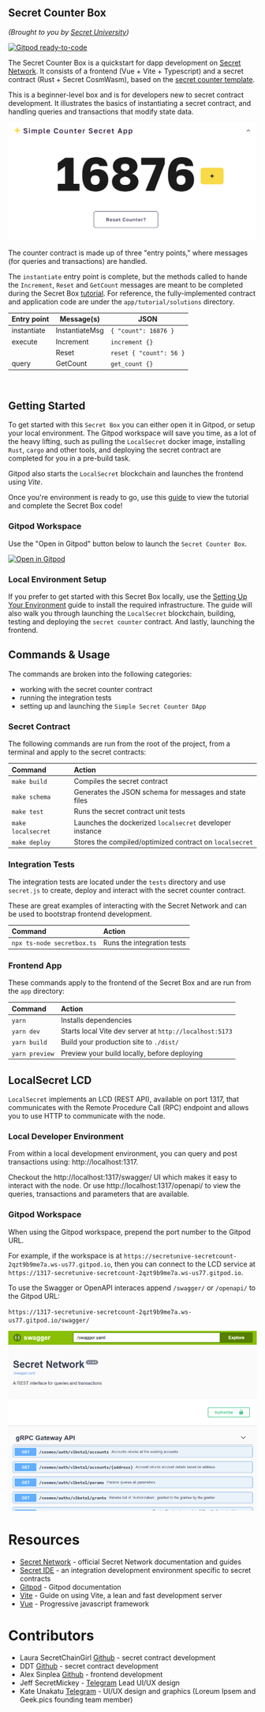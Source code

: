 ## Secret Counter Box

_(Brought to you by [Secret University](https://scrt.university))_

[![Gitpod ready-to-code](https://img.shields.io/badge/Gitpod-ready--to--code-blue?logo=gitpod)](https://gitpod.io/#https://github.com/secretuniversity/secret-counter-vuejs-box)

The Secret Counter Box is a quickstart for dapp development on [Secret Network](https://scrt.network). It consists of a frontend (Vue + Vite + Typescript) and a secret contract (Rust + Secret CosmWasm), based on the [secret counter template](https://github.com/secretuniversity/secret-template).

This is a beginner-level box and is for developers new to secret contract development. It illustrates the basics of instantiating a secret contract, and handling queries and transactions that modify state data.

![](docs/secret-counter-app.png)

The counter contract is made up of three "entry points," where messages (for queries and transactions) are handled.

The `instantiate` entry point is complete, but the methods called to hande the `Increment`, `Reset` and `GetCount`
messages are meant to be completed during the Secret Box [tutorial](app/tutorial/guide.md). For reference, the
fully-implemented contract and application code are under the `app/tutorial/solutions` directory.

| Entry point  | Message(s)     | JSON                               |
|--------------|----------------|------------------------------------|
| instantiate  | InstantiateMsg | `{ "count": 16876 }`               |
| execute      | Increment      | `increment {}`                     |
|              | Reset          | `reset { "count": 56 }`            |
| query        | GetCount       | `get_count {}`                     |

<br/>

## Getting Started

To get started with this `Secret Box` you can either open it in Gitpod, or setup your local environment. The Gitpod workspace will save you time, as a lot of the heavy lifting, such as pulling the `LocalSecret` docker image, installing `Rust`, `cargo` and other tools, and deploying the secret contract are completed for you in a pre-build task. 

Gitpod also starts the `LocalSecret` blockchain and launches the frontend using _Vite_.

Once you're environment is ready to go, use this [guide](/app/tutorial/guide.md) to view the tutorial and complete the Secret Box code!

### Gitpod Workspace

Use the "Open in Gitpod" button below to launch the `Secret Counter Box`.


[![Open in Gitpod](https://gitpod.io/button/open-in-gitpod.svg)](https://gitpod.io/#https://github.com/secretuniversity/secret-counter-vuejs-box)


### Local Environment Setup

If you prefer to get started with this Secret Box locally, use the [Setting Up Your Environment](/docs/setting-up-your-environment.md) guide to install the required infrastructure. The guide will also walk you through launching the `LocalSecret` blockchain, building, testing and deploying the `secret counter` contract. And lastly, launching the frontend.

## Commands & Usage

The commands are broken into the following categories:

- working with the secret counter contract
- running the integration tests
- setting up and launching the `Simple Secret Counter DApp`

### Secret Contract

The following commands are run from the root of the project, from a terminal and apply to the secret contracts:

| Command                | Action                                                    |
|:---------------------  |:--------------------------------------------------------  |
| `make build`           | Compiles the secret contract                              |
| `make schema`          | Generates the JSON schema for messages and state files    |
| `make test`            | Runs the secret contract unit tests                       |
| `make localsecret`     | Launches the dockerized `localsecret` developer instance  |
| `make deploy`          | Stores the compiled/optimized contract on `localsecret`   |

### Integration Tests

The integration tests are located under the `tests` directory and use `secret.js` to create, deploy and 
interact with the secret counter contract. 

These are great examples of interacting with the Secret Network and can be used to bootstrap frontend development.

| Command                       | Action                                                    |
|:----------------------------  |:--------------------------------------------------------  |
| `npx ts-node secretbox.ts`    | Runs the integration tests                                |


### Frontend App

These commands apply to the frontend of the Secret Box and are run from the `app` directory:


| Command        | Action                                                   |
|:-------------- |:-------------------------------------------------------- |
| `yarn`         | Installs dependencies                                    |
| `yarn dev`     | Starts local Vite dev server at `http://localhost:5173`  |
| `yarn build`   | Build your production site to `./dist/`                  |
| `yarn preview` | Preview your build locally, before deploying             |

## LocalSecret LCD

`LocalSecret` implements an LCD (REST API), available on port 1317, that communicates with the Remote 
Procedure Call (RPC) endpoint and allows you to use HTTP to communicate with the node.

### Local Developer Environment

From within a local development environment, you can query and post transactions using: http://localhost:1317.

Checkout the http://localhost:1317/swagger/ UI which makes it easy to interact with the node. Or use 
http://localhost:1317/openapi/ to view the queries, transactions and parameters that are available.
 
### Gitpod Workspace

When using the Gitpod workspace, prepend the port number to the Gitpod URL. 

For example, if the workspace is at
`https://secretunive-secretcount-2qzt9b9me7a.ws-us77.gitpod.io`, then you can connect to the LCD service at
`https://1317-secretunive-secretcount-2qzt9b9me7a.ws-us77.gitpod.io`.

To use the Swagger or OpenAPI interaces append `/swagger/` or `/openapi/` to the Gitpod URL:

`https://1317-secretunive-secretcount-2qzt9b9me7a.ws-us77.gitpod.io/swagger/`

![](docs/swagger-interface.png)

# Resources
- [Secret Network](https://docs.scrt.network) - official Secret Network documentation and guides
- [Secret IDE](https://www.digiline.io/) - an integration development environment specific to secret contracts
- [Gitpod](https://www.gitpod.io/docs) - Gitpod documentation
- [Vite](https://vitejs.dev/guide) - Guide on using Vite, a lean and fast development server
- [Vue](https://vuejs.org) - Progressive javascript framework

# Contributors
- Laura SecretChainGirl [Github](https://github.com/secetchaingirl) - secret contract development
- DDT [Github](https://github.com/DDT5) - secret contract development
- Alex Sinplea [Github](https://github.com/sinplea) - frontend development
- Jeff SecretMickey - [Telegram](https://t.me/secretMickey) Lead UI/UX design
- Kate Unakatu [Telegram](https://t.me/unakatu) - UI/UX design and graphics (Loreum Ipsem and Geek.pics founding team member)

